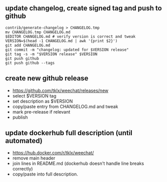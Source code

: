 ## update changelog, create signed tag and push to github

```
contrib/generate-changelog > CHANGELOG.tmp
mv CHANGELOG.tmp CHANGELOG.md
$EDITOR CHANGELOG.md # verify version is correct and tweak 
VERSION=$(head -1 CHANGELOG.md | awk '{print $2}')
git add CHANGELOG.md
git commit -m "changelog: updated for $VERSION release"
git tag -s -m "$VERSION release" $VERSION
git push github
git push github --tags
```

## create new github release

- https://github.com/tklx/weechat/releases/new
- select $VERSION tag
- set description as $VERSION
- copy/paste entry from CHANGELOG.md and tweak
- mark pre-release if relevant
- publish

## update dockerhub full description (until automated)

- https://hub.docker.com/r/tklx/weechat/
- remove main header
- join lines in README.md (dockerhub doesn't handle line breaks correctly)
- copy/paste into full description.

